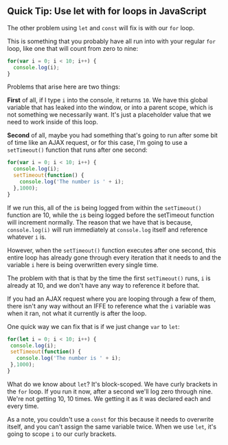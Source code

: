 ## Quick Tip: Use let with for loops in JavaScript

The other problem using `let` and `const` will fix is with our `for` loop.

This is something that you probably have all run into with your regular `for` loop, like one that will count from zero to nine:

```js
for(var i = 0; i < 10; i++) {
  console.log(i);
}
```


Problems that arise here are two things:

**First** of all, if I type `i` into the console, it returns `10`. We have this global variable that has leaked into the window, or into a parent scope, which is not something we necessarily want. It's just a placeholder value that we need to work inside of this loop.

**Second** of all, maybe you had something that's going to run after some bit of time like an AJAX request, or for this case, I'm going to use a `setTimeout()` function that runs after one second:

```js
for(var i = 0; i < 10; i++) {
  console.log(i);
  setTimeout(function() {
    console.log('The number is ' + i);
  },1000);
}
```

If we run this, all of the `i`s being logged from within the `setTimeout()` function are 10, while the `i`s being logged before the setTimeout function will increment normally. The reason that we have that is because, `console.log(i)`  will run immediately at `console.log` itself and reference whatever `i` is.

However, when the `setTimeout()` function executes after one second, this entire loop has already gone through every iteration that it needs to and the variable `i` here is being overwritten every single time.

The problem with that is that by the time the first `setTimeout()` runs, `i` is already at 10, and we don't have any way to reference it before that.

If you had an AJAX request where you are looping through a few of them, there isn't any way without an IFFE to reference what the `i` variable was when it ran, not what it currently is after the loop.

One quick way we can fix that is if we just change `var` to `let`:

```js
for(let i = 0; i < 10; i++) {
 console.log(i);
 setTimeout(function() {
   console.log('The number is ' + i);
 },1000);
}
```

What do we know about `let`? It's block-scoped. We have curly brackets in the `for` loop. If you run it now, after a second we'll log zero through nine. We're not getting 10, 10 times. We getting it as it was declared each and every time.

As a note, you couldn't use a `const` for this because it needs to overwrite itself, and you can't assign the same variable twice. When we use `let`, it's going to scope `i` to our curly brackets.
